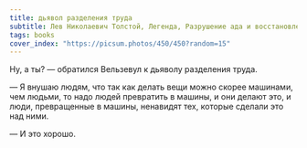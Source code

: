 ```yaml
---
title: дьявол разделения труда
subtitle: Лев Николаевич Толстой, Легенда, Разрушение ада и восстановление его
tags: books
cover_index: "https://picsum.photos/450/450?random=15"
---
```



Ну, а ты? — обратился Вельзевул к дьяволу разделения труда.

— Я внушаю людям, что так как делать вещи можно скорее машинами, чем людьми, то надо людей превратить в машины, и они делают это, и люди, превращенные в машины, ненавидят тех, которые сделали это над ними.

— И это хорошо. 